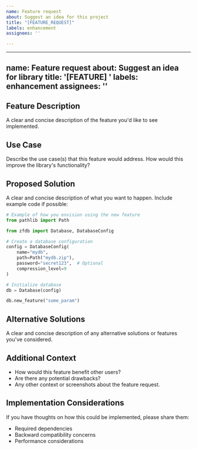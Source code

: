 ```yaml
---
name: Feature request
about: Suggest an idea for this project
title: "[FEATURE_REQUEST]"
labels: enhancement
assignees: ''

---
```


---
name: Feature request
about: Suggest an idea for library
title: '[FEATURE] '
labels: enhancement
assignees: ''
---

## Feature Description
A clear and concise description of the feature you'd like to see implemented.

## Use Case
Describe the use case(s) that this feature would address. How would this improve the library's functionality?

## Proposed Solution
A clear and concise description of what you want to happen. Include example code if possible:

```python
# Example of how you envision using the new feature
from pathlib import Path

from zfdb import Database, DatabaseConfig

# Create a database configuration
config = DatabaseConfig(
    name="mydb",
    path=Path("mydb.zip"),
    password="secret123",  # Optional
    compression_level=9
)

# Initialize database
db = Database(config)

db.new_feature("some_param")
```

## Alternative Solutions
A clear and concise description of any alternative solutions or features you've considered.

## Additional Context
- How would this feature benefit other users?
- Are there any potential drawbacks?
- Any other context or screenshots about the feature request.

## Implementation Considerations
If you have thoughts on how this could be implemented, please share them:
- Required dependencies
- Backward compatibility concerns
- Performance considerations
